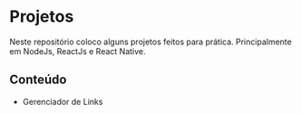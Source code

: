 # Projetos
  Neste repositório coloco alguns projetos feitos para prática. Principalmente em NodeJs, ReactJs e React Native.
  
  ## Conteúdo
  * Gerenciador de Links
   
